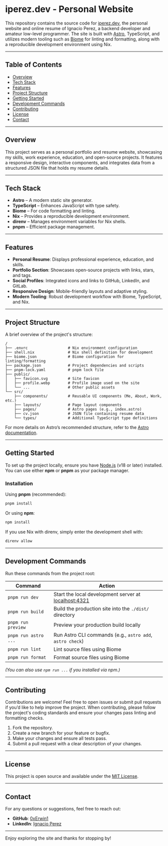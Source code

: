 # iperez.dev - Personal Website

This repository contains the source code for [iperez.dev](https://iperez.dev), the personal website and online resume of Ignacio Perez, a backend developer and amateur low-level programmer. The site is built with [Astro](https://astro.build), TypeScript, and utilizes modern tooling such as [Biome](https://biomejs.dev) for linting and formatting, along with a reproducible development environment using Nix.

---

## Table of Contents

- [Overview](#overview)
- [Tech Stack](#tech-stack)
- [Features](#features)
- [Project Structure](#project-structure)
- [Getting Started](#getting-started)
- [Development Commands](#development-commands)
- [Contributing](#contributing)
- [License](#license)
- [Contact](#contact)

---

## Overview

This project serves as a personal portfolio and resume website, showcasing my skills, work experience, education, and open-source projects. It features a responsive design, interactive components, and integrates data from a structured JSON file that holds my resume details.

---

## Tech Stack

- **Astro** – A modern static site generator.
- **TypeScript** – Enhances JavaScript with type safety.
- **Biome** – For code formatting and linting.
- **Nix** – Provides a reproducible development environment.
- **direnv** – Manages environment variables for Nix shells.
- **pnpm** – Efficient package management.

---

## Features

- **Personal Resume**: Displays professional experience, education, and skills.
- **Portfolio Section**: Showcases open-source projects with links, stars, and tags.
- **Social Profiles**: Integrated icons and links to GitHub, LinkedIn, and GitLab.
- **Responsive Design**: Mobile-friendly layouts and adaptive styling.
- **Modern Tooling**: Robust development workflow with Biome, TypeScript, and Nix.

---

## Project Structure

A brief overview of the project's structure:

```text
/
├── .envrc                  # Nix environment configuration
├── shell.nix               # Nix shell definition for development
├── biome.json              # Biome configuration for linting/formatting
├── package.json            # Project dependencies and scripts
├── pnpm-lock.yaml          # pnpm lock file
├── public/
│   ├── favicon.svg         # Site favicon
│   ├── profile.webp        # Profile image used on the site
│   └── ...                 # Other public assets
└── src/
    ├── components/         # Reusable UI components (Me, About, Work, etc.)
    ├── layouts/            # Page layout components
    ├── pages/              # Astro pages (e.g., index.astro)
    ├── cv.json             # JSON file containing resume data
    └── types/              # Additional TypeScript type definitions
```

For more details on Astro’s recommended structure, refer to the [Astro documentation](https://docs.astro.build/en/basics/project-structure/).

---

## Getting Started

To set up the project locally, ensure you have [Node.js](https://nodejs.org/) (v18 or later) installed. You can use either **npm** or **pnpm** as your package manager.

### Installation

Using **pnpm** (recommended):

```sh
pnpm install
```

Or using **npm**:

```sh
npm install
```

If you use Nix with direnv, simply enter the development shell with:

```sh
direnv allow
```

---

## Development Commands

Run these commands from the project root:

| Command                   | Action                                                         |
| ------------------------- | -------------------------------------------------------------- |
| `pnpm run dev`            | Start the local development server at [localhost:4321](http://localhost:4321) |
| `pnpm run build`          | Build the production site into the `./dist/` directory         |
| `pnpm run preview`        | Preview your production build locally                          |
| `pnpm run astro ...`      | Run Astro CLI commands (e.g., `astro add`, `astro check`)        |
| `pnpm run lint`           | Lint source files using Biome                                  |
| `pnpm run format`         | Format source files using Biome                                |

*(You can also use `npm run ...` if you installed via npm.)*

---

## Contributing

Contributions are welcome! Feel free to open issues or submit pull requests if you’d like to help improve the project. When contributing, please follow the project's coding standards and ensure your changes pass linting and formatting checks.

1. Fork the repository.
2. Create a new branch for your feature or bugfix.
3. Make your changes and ensure all tests pass.
4. Submit a pull request with a clear description of your changes.

---

## License

This project is open source and available under the [MIT License](LICENSE).

---

## Contact

For any questions or suggestions, feel free to reach out:

- **GitHub**: [0xErwin1](https://github.com/0xErwin1)
- **LinkedIn**: [Ignacio Perez](https://www.linkedin.com/in/ignacio-perez-camejo/)

---

Enjoy exploring the site and thanks for stopping by!
